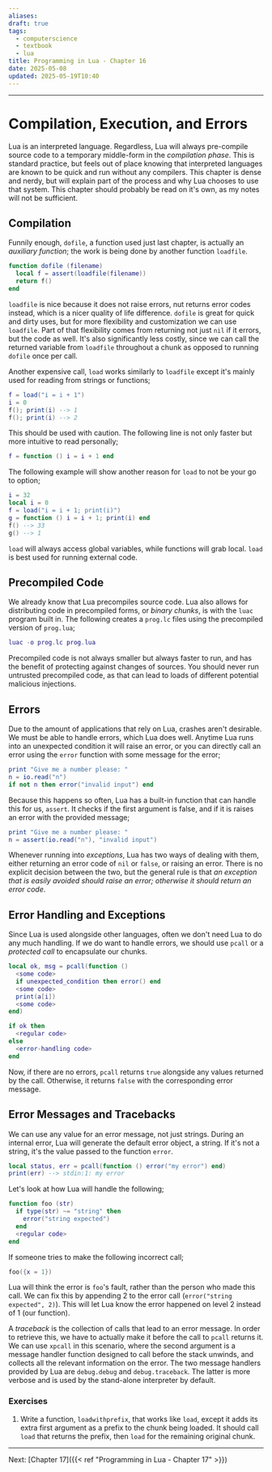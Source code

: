 ```yaml
---
aliases: 
draft: true
tags:
  - computerscience
  - textbook
  - lua
title: Programming in Lua - Chapter 16
date: 2025-05-08
updated: 2025-05-19T10:40
---
```


-------------------------------------------------------------------------------

# Compilation, Execution, and Errors

Lua is an interpreted language. Regardless, Lua will always pre-compile source code to a temporary middle-form in the *compilation phase*. This is standard practice, but feels out of place knowing that interpreted languages are known to be quick and run without any compilers. This chapter is dense and nerdy, but will explain part of the process and why Lua chooses to use that system. This chapter should probably be read on it's own, as my notes will not be sufficient.

## Compilation

Funnily enough, `dofile`, a function used just last chapter, is actually an *auxiliary function*; the work is being done by another function `loadfile`.

```lua
function dofile (filename)
  local f = assert(loadfile(filename))
  return f()
end
```

`loadfile` is nice because it does not raise errors, nut returns error codes instead, which is a nicer quality of life difference. `dofile` is great for quick and dirty uses, but for more flexibility and customization we can use `loadfile`. Part of that flexibility comes from returning not just `nil` if it errors, but the code as well. It's also significantly less costly, since we can call the returned variable from `loadfile` throughout a chunk as opposed to running `dofile` once per call.

Another expensive call, `load` works similarly to `loadfile` except it's mainly used for reading from strings or functions;

```lua
f = load("i = i + 1")
i = 0
f(); print(i) --> 1
f(); print(i) --> 2
```

This should be used with caution. The following line is not only faster but more intuitive to read personally;

```lua
f = function () i = i + 1 end
```

The following example will show another reason for `load` to not be your go to option;

```lua
i = 32
local i = 0
f = load("i = i + 1; print(i)")
g = function () i = i + 1; print(i) end
f() --> 33
g() --> 1
```

`load` will always access global variables, while functions will grab local. `load` is best used for running external code. 

## Precompiled Code

We already know that Lua precompiles source code. Lua also allows for distributing code in precompiled forms, or *binary chunks*, is with the `luac` program built in. The following creates a `prog.lc` files using the precompiled version of `prog.lua`;

```lua
luac -o prog.lc prog.lua
```

Precompiled code is not always smaller but always faster to run, and has the benefit of protecting against changes of sources. You should never run untrusted precompiled code, as that can lead to loads of different potential malicious injections.

## Errors

Due to the amount of applications that rely on Lua, crashes aren't desirable. We must be able to handle errors, which Lua does well. Anytime Lua runs into an unexpected condition it will raise an error, or you can directly call an error using the `error` function with some message for the error;

```lua
print "Give me a number please: "
n = io.read("n")
if not n then error("invalid input") end
```

Because this happens so often, Lua has a built-in function that can handle this for us, `assert`. It checks if the first argument is false, and if it is raises an error with the provided message;

```lua
print "Give me a number please: "
n = assert(io.read("n"), "invalid input")
```

Whenever running into *exceptions*, Lua has two ways of dealing with them, either returning an error code of `nil` or `false`, or raising an error. There is no explicit decision between the two, but the general rule is that *an exception that is easily avoided should raise an error; otherwise it should return an error code*.

## Error Handling and Exceptions

Since Lua is used alongside other languages, often we don't need Lua to do any much handling. If we do want to handle errors, we should use `pcall` or a *protected call* to encapsulate our chunks.

```lua
local ok, msg = pcall(function ()
  <some code>
  if unexpected_condition then error() end
  <some code>
  print(a[i])
  <some code>
end)

if ok then
  <regular code>
else
  <error-handling code>
end
```

Now, if there are no errors, `pcall` returns `true` alongside any values returned by the call. Otherwise, it returns `false` with the corresponding error message.

## Error Messages and Tracebacks

We can use any value for an error message, not just strings. During an internal error, Lua will generate the default error object, a string. If it's not a string, it's the value passed to the function `error`.

```lua
local status, err = pcall(function () error("my error") end)
print(err) --> stdin:1: my error
```

Let's look at how Lua will handle the following;

```lua
function foo (str)
  if type(str) ~= "string" then
    error("string expected")
  end
  <regular code>
end
```

If someone tries to make the following incorrect call;

```lua
foo({x = 1})
```

Lua will think the error is `foo`'s fault, rather than the person who made this call. We can fix this by appending 2 to the error call (`error("string expected", 2)`). This will let Lua know the error happened on level 2 instead of 1 (our function).

A *traceback* is the collection of calls that lead to an error message. In order to retrieve this, we have to actually make it before the call to `pcall` returns it. We can use `xpcall` in this scenario, where the second argument is a message handler function designed to call before the stack unwinds, and collects all the relevant information on the error. The two message handlers provided by Lua are `debug.debug` and `debug.traceback`. The latter is more verbose and is used by the stand-alone interpreter by default. 

### Exercises

1. Write a function, `loadwithprefix`, that works like `load`, except it adds its extra first argument as a prefix to the chunk being loaded. It should call `load` that returns the prefix, then `load` for the remaining original chunk.


---
Next: 
[Chapter 17]({{< ref "Programming in Lua - Chapter 17" >}}) 
